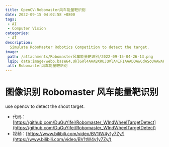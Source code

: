 ```yaml
---
title: OpenCV-Robomaster风车能量靶识别
date: 2022-09-15 04:02:58 +0800
tags:
 - AI
 - Computer Vision
categories:
 - AI
description:
  Simulate RoboMaster Robotics Competition to detect the target.
image:
 path: /attachments/Robomaster风车能量靶识别/2022-09-15-04-26-13.png
 lqip: data:image/webp;base64,UklGRl4AAABXRUJQVlA4IFIAAADQAwCdASoUAAwAPxFysFAsJqSisAgBgCIJZwAUTcEmi3Iz8iGBnAAA/s363l/UuNFC1WNEAdixByUD9YOKu6MUm4uUJb/YmcXf5bg
 alt: Robomaster风车能量靶识别
---
```


# 图像识别 Robomaster 风车能量靶识别

use opencv to detect the shoot target.

* 代码：[https://github.com/DuGuYifei/Robomaster_WIndWheelTargetDetect](https://github.com/DuGuYifei/Robomaster_WIndWheelTargetDetect)
* 视频：[https://www.bilibili.com/video/BV1tW4y1y7Zy/](https://www.bilibili.com/video/BV1tW4y1y7Zy/)
